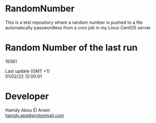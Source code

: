 # RandomNumber    
This is a test repository where a random number is pushed to a file automatically passwordless from a cron job in my Linux CentOS server    
# Random Number of the last run   
19361
      
Last update (GMT +1)    
01/02/22 12:00:01
# Developer    
Hamdy Abou El Anein   
hamdy.aea@protonmail.com
